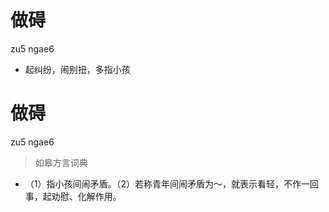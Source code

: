 # 做碍
zu5 ngae6
- 起纠纷，闹别扭，多指小孩


# 做碍
zu5 ngae6
> 如皋方言词典
- （1）指小孩间闹矛盾。（2）若称青年间闹矛盾为～，就表示看轻，不作一回事，起劝慰、化解作用。
